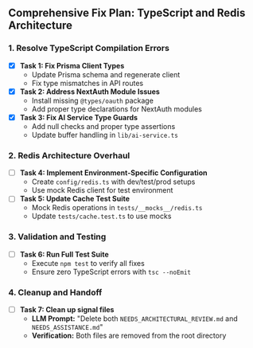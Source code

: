 ## Comprehensive Fix Plan: TypeScript and Redis Architecture

### 1. Resolve TypeScript Compilation Errors
- [x] **Task 1: Fix Prisma Client Types**
  - Update Prisma schema and regenerate client
  - Fix type mismatches in API routes
- [x] **Task 2: Address NextAuth Module Issues**
  - Install missing `@types/oauth` package
  - Add proper type declarations for NextAuth modules
- [x] **Task 3: Fix AI Service Type Guards**
  - Add null checks and proper type assertions
  - Update buffer handling in `lib/ai-service.ts`

### 2. Redis Architecture Overhaul
- [ ] **Task 4: Implement Environment-Specific Configuration**
  - Create `config/redis.ts` with dev/test/prod setups
  - Use mock Redis client for test environment
- [ ] **Task 5: Update Cache Test Suite**
  - Mock Redis operations in `tests/__mocks__/redis.ts`
  - Update `tests/cache.test.ts` to use mocks

### 3. Validation and Testing
- [ ] **Task 6: Run Full Test Suite**
  - Execute `npm test` to verify all fixes
  - Ensure zero TypeScript errors with `tsc --noEmit`

### 4. Cleanup and Handoff
- [ ] **Task 7: Clean up signal files**
  - **LLM Prompt:** "Delete both `NEEDS_ARCHITECTURAL_REVIEW.md` and `NEEDS_ASSISTANCE.md`"
  - **Verification:** Both files are removed from the root directory